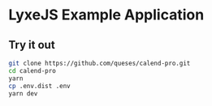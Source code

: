 # LyxeJS Example Application

## Try it out

```bash
git clone https://github.com/queses/calend-pro.git
cd calend-pro
yarn
cp .env.dist .env
yarn dev
```
